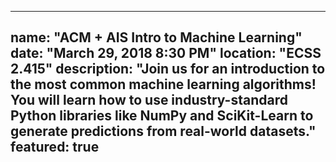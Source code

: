 
---
name: "ACM + AIS Intro to Machine Learning"
date: "March 29, 2018 8:30 PM"
location: "ECSS 2.415"
description: "Join us for an introduction to the most common machine learning algorithms! You will learn how to use industry-standard Python libraries like NumPy and SciKit-Learn to generate predictions from real-world datasets."
featured: true
---
